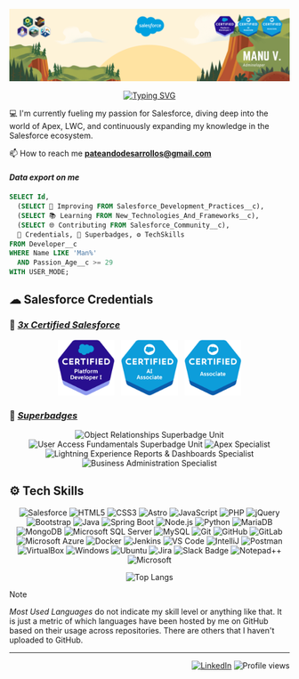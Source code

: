 ![Banner](./assets/banner-mod.png)
<!--# Hi! I'm Manu 👋-->
<div align="center">
  
[![Typing SVG](https://readme-typing-svg.demolab.com?font=Lato&weight=800&size=34&duration=1750&pause=400&color=1798C1&center=true&vCenter=true&repeat=false&random=false&width=680&height=40&lines=Developer;Administrator;A+passionate++Salesforce+admineloper)](https://git.io/typing-svg)

</div>
<!-- ### A passionate ☁ Salesforce _admineloper_ from Spain -->

💻 I'm currently fueling my passion for Salesforce, diving deep into the world of Apex, LWC, and continuously expanding my knowledge in the Salesforce ecosystem. 

📫 How to reach me **pateandodesarrollos@gmail.com**

#### _Data export on me_
```sql
SELECT Id,
  (SELECT 🚀 Improving FROM Salesforce_Development_Practices__c),
  (SELECT 📚 Learning FROM New_Technologies_And_Frameworks__c),
  (SELECT 🌐 Contributing FROM Salesforce_Community__c),
  🥇 Credentials, 🏅 Superbadges, ⚙ TechSkills
FROM Developer__c
WHERE Name LIKE 'Man%'
  AND Passion_Age__c >= 29
WITH USER_MODE;
```

## ☁ Salesforce Credentials
### 🥇 _[3x Certified Salesforce](https://www.salesforce.com/trailblazer/manuelvillencano)_

<div align="center">
  <img src="./assets/2021-03_Badge_SF-Certified_Platform-Developer-I_High-Res.png" height="100" alt="Platform Developer 1"/>&nbsp;&nbsp;
  <img src="./assets/2023-07_Badge_SF-Certified_AI-Associate_High-Res.png" height="100" alt="IA Associate"/>&nbsp;&nbsp;
  <img src="./assets/2022-08_Badge_SF-Certified_Associate_High-Res.png" height="100" alt="Associate"/>
</div>

### 🏅 _[Superbadges](https://www.salesforce.com/trailblazer/manuelvillencano)_

<div align="center">
  <img src="https://res.cloudinary.com/hy4kyit2a/f_auto,fl_lossy,q_70/learn/superbadges/superbadge-object-relationships-sbu/21ab49e84127030e1436cf8c0ef8629c_badge.png" height="100" alt="Object Relationships Superbadge Unit"/>
  <img src="https://res.cloudinary.com/hy4kyit2a/f_auto,fl_lossy,q_70/learn/superbadges/superbadge_object_access_sbu/0a45484a33c924c1eb1898c662711095_badge.png" height="100" alt="User Access Fundamentals Superbadge Unit"/>  
  <img src="https://res.cloudinary.com/hy4kyit2a/f_auto,fl_lossy,q_70/learn/superbadges/superbadge_apex/2d3426c48dc056fd5c083ecb5cb66a56_badge.png" height="100" alt="Apex Specialist"/>
  <img src="https://res.cloudinary.com/hy4kyit2a/f_auto,fl_lossy,q_70/learn/superbadges/superbadge-lex-rd/e4f8cec0ddd1f90075424aa2c8b41d68_badge.png" height="100" alt="Lightning Experience Reports & Dashboards Specialist"/>  
  <img src="https://res.cloudinary.com/hy4kyit2a/f_auto,fl_lossy,q_70/learn/superbadges/superbadge_business_specialist/c7717008150574ed92fa7f5ea8d9d213_badge.png" height="100" alt="Business Administration Specialist"/>  
</div>

## ⚙ Tech Skills
<!--
#### CRM
![Salesforce](https://img.shields.io/badge/Salesforce-00A1E0?style=for-the-badge&logo=Salesforce&logoColor=white)

#### Frontend

![HTML5](https://img.shields.io/badge/HTML5-E34F26?style=for-the-badge&logo=html5&logoColor=white)
![CSS3](https://img.shields.io/badge/CSS3-1572B6?style=for-the-badge&logo=css3&logoColor=white)
![JavaScript](https://img.shields.io/badge/JavaScript-F7DF1E?style=for-the-badge&logo=javascript&logoColor=black)
![Astro](https://img.shields.io/badge/Astro-fff?style=for-the-badge&logo=astro&logoColor=bd303a&color=352563)
![PHP](https://img.shields.io/badge/php-%23777BB4.svg?style=for-the-badge&logo=php&logoColor=white)
![jQuery](https://img.shields.io/badge/jquery-0769AD.svg?style=for-the-badge&logo=jquery&logoColor=white)
![Bootstrap](https://img.shields.io/badge/Bootstrap-563D7C?style=for-the-badge&logo=bootstrap&logoColor=white)

#### Backend

![Java](https://img.shields.io/badge/Java-ED8B00?style=for-the-badge&logo=openjdk&logoColor=white)
![Spring Boot](https://img.shields.io/badge/spring%20boot-6DB33F.svg?style=for-the-badge&logo=springboot&logoColor=white)
![Node.js](https://img.shields.io/badge/node.js-339933.svg?style=for-the-badge&logo=nodedotjs&logoColor=white)
![Python](https://img.shields.io/badge/Python-14354C?style=for-the-badge&logo=python&logoColor=white)

#### Database

![MariaDB](https://img.shields.io/badge/MariaDB-003545?style=for-the-badge&logo=mariadb&logoColor=white)
![MongoDB](https://img.shields.io/badge/MongoDB-4EA94B?style=for-the-badge&logo=mongodb&logoColor=white)
![Microsoft SQL Server](https://img.shields.io/badge/Microsoft%20SQL%20Server-CC2927?style=for-the-badge&logo=microsoft%20sql%20server&logoColor=white)
![MySQL](https://img.shields.io/badge/MySQL-005C84?style=for-the-badge&logo=mysql&logoColor=white)

#### Version Control & CI/CD

![Git](https://img.shields.io/badge/git-F05032.svg?style=for-the-badge&logo=git&logoColor=white)
![GitHub](https://img.shields.io/badge/github-181717.svg?style=for-the-badge&logo=github&logoColor=white)
![GitLab](https://img.shields.io/badge/gitlab-181717.svg?style=for-the-badge&logo=gitlab&logoColor=white)
![Docker](https://img.shields.io/badge/docker-2496ED.svg?style=for-the-badge&logo=docker&logoColor=white)
![Jenkins](https://img.shields.io/badge/jenkins-D24939.svg?style=for-the-badge&logo=jenkins&logoColor=white)

#### Cloud/Hosting/Tools

![Microsoft Azure](https://img.shields.io/badge/Microsoft_Azure-0089D6?style=for-the-badge&logo=microsoft-azure&logoColor=white)

#### Preferred IDEs & Tools

![VS Code](https://img.shields.io/badge/vscode-007ACC.svg?style=for-the-badge&logo=visualstudiocode&logoColor=white)
![IntelliJ](https://img.shields.io/badge/IntelliJ_IDEA-000000.svg?style=for-the-badge&logo=intellij-idea&logoColor=white)
![Postman](https://img.shields.io/badge/postman-FF6C37.svg?style=for-the-badge&logo=postman&logoColor=white)
![VirtualBox](https://img.shields.io/badge/virtualbox-183A61.svg?style=for-the-badge&logo=virtualbox&logoColor=white)
![Ubuntu](https://img.shields.io/badge/ubuntu-E95420.svg?style=for-the-badge&logo=ubuntu&logoColor=white)
-->
<div align="center">
  
![Salesforce](https://img.shields.io/badge/Salesforce-00A1E0?style=for-the-badge&logo=Salesforce&logoColor=white)
![HTML5](https://img.shields.io/badge/HTML5-E34F26?style=for-the-badge&logo=html5&logoColor=white)
![CSS3](https://img.shields.io/badge/CSS3-1572B6?style=for-the-badge&logo=css3&logoColor=white)
![Astro](https://img.shields.io/badge/Astro-fff?style=for-the-badge&logo=astro&logoColor=bd303a&color=352563)
![JavaScript](https://img.shields.io/badge/JavaScript-F7DF1E?style=for-the-badge&logo=javascript&logoColor=black)
![PHP](https://img.shields.io/badge/php-%23777BB4.svg?style=for-the-badge&logo=php&logoColor=white)
![jQuery](https://img.shields.io/badge/jquery-0769AD.svg?style=for-the-badge&logo=jquery&logoColor=white)
![Bootstrap](https://img.shields.io/badge/Bootstrap-563D7C?style=for-the-badge&logo=bootstrap&logoColor=white)
![Java](https://img.shields.io/badge/Java-ED8B00?style=for-the-badge&logo=openjdk&logoColor=white)
![Spring Boot](https://img.shields.io/badge/spring%20boot-6DB33F.svg?style=for-the-badge&logo=springboot&logoColor=white)
![Node.js](https://img.shields.io/badge/node.js-339933.svg?style=for-the-badge&logo=nodedotjs&logoColor=white)
![Python](https://img.shields.io/badge/Python-14354C?style=for-the-badge&logo=python&logoColor=white)
![MariaDB](https://img.shields.io/badge/MariaDB-003545?style=for-the-badge&logo=mariadb&logoColor=white)
![MongoDB](https://img.shields.io/badge/MongoDB-4EA94B?style=for-the-badge&logo=mongodb&logoColor=white)
![Microsoft SQL Server](https://img.shields.io/badge/Microsoft%20SQL%20Server-CC2927?style=for-the-badge&logo=microsoft%20sql%20server&logoColor=white)
![MySQL](https://img.shields.io/badge/MySQL-005C84?style=for-the-badge&logo=mysql&logoColor=white)
![Git](https://img.shields.io/badge/git-F05032.svg?style=for-the-badge&logo=git&logoColor=white)
![GitHub](https://img.shields.io/badge/github-181717.svg?style=for-the-badge&logo=github&logoColor=white)
![GitLab](https://img.shields.io/badge/gitlab-181717.svg?style=for-the-badge&logo=gitlab&logoColor=white)
![Microsoft Azure](https://img.shields.io/badge/Microsoft_Azure-0089D6?style=for-the-badge&logo=microsoft-azure&logoColor=white)
![Docker](https://img.shields.io/badge/docker-2496ED.svg?style=for-the-badge&logo=docker&logoColor=white)
![Jenkins](https://img.shields.io/badge/jenkins-D24939.svg?style=for-the-badge&logo=jenkins&logoColor=white)
![VS Code](https://img.shields.io/badge/vscode-007ACC.svg?style=for-the-badge&logo=visualstudiocode&logoColor=white)
![IntelliJ](https://img.shields.io/badge/IntelliJ_IDEA-000000.svg?style=for-the-badge&logo=intellij-idea&logoColor=white)
![Postman](https://img.shields.io/badge/postman-FF6C37.svg?style=for-the-badge&logo=postman&logoColor=white)
![VirtualBox](https://img.shields.io/badge/virtualbox-183A61.svg?style=for-the-badge&logo=virtualbox&logoColor=white)
![Windows](https://img.shields.io/badge/Windows-0078D6?style=for-the-badge&logo=windows&logoColor=white)
![Ubuntu](https://img.shields.io/badge/ubuntu-E95420.svg?style=for-the-badge&logo=ubuntu&logoColor=white)
![Jira](https://img.shields.io/badge/Jira-0052CC?style=for-the-badge&logo=jira&logoColor=fff)
![Slack Badge](https://img.shields.io/badge/Slack-4A154B?style=for-the-badge&logo=slack&logoColor=fff)
![Notepad++](https://img.shields.io/badge/Notepad++-90E59A.svg?&style=for-the-badge&logo=notepad%2b%2b&logoColor=black)
![Microsoft](https://img.shields.io/badge/Microsoft-0078D4?style=for-the-badge&logo=microsoft&logoColor=white)
</div>

<div align="center">
  
  ![Top Langs](https://github-readme-stats.vercel.app/api/top-langs/?username=manvil95&hide_border=true&layout=compact&theme=dracula&locale=en&show_icons=true)
</div>

>[!NOTE]
>_Most Used Languages_ do not indicate my skill level or anything like that. It is just a metric of which languages have been hosted by me on GitHub based on their usage across repositories. There are others that I haven't uploaded to GitHub.

---

<div align="right">
  
[![LinkedIn](https://img.shields.io/badge/LinkedIn-0077B5?style=for-the-badge&logo=linkedin&logoColor=white)](https://linkedin.com/in/manuvillen)
![Profile views](https://komarev.com/ghpvc/?username=manvil95&label=Profile%20views&color=0e75b6&style=for-the-badge)

</div>


<!-- 
Next update:
- https://github.com/anmol098/waka-readme-stats

-->
